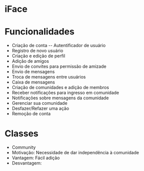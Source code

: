 # iFace

# Funcionalidades

- Criação de conta
--  Autentificador de usuário
-   Registro de novo usuário
- Criação e edição de perfil
- Adição de amigos
-   Envio de convites para permissão de amizade
- Envio de mensagens
-   Troca de mensagens entre usuários
-   Caixa de mensagens
- Criação de comunidades e adição de membros
-   Receber notificações para ingresso em comunidade
-   Notificações sobre mensagens da comunidade
-   Gerenciar sua comunidade
- Desfazer/Refazer uma ação
- Remoção de conta

# Classes

- Community
-   Motivação:  Necessidade de dar independência à comunidade
-   Vantagem: Fácil adição
-   Desvantagem:


